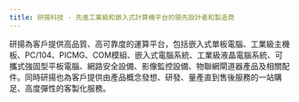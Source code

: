 ```yaml
---
title: 研揚科技 - 先進工業級和嵌入式計算機平台的領先設計者和製造商
---
```

研揚為客戶提供高品質、高可靠度的運算平台，包括嵌入式單板電腦、工業級主機板、PC/104、PICMG、COM模組、嵌入式電腦系統、工業級液晶電腦系統、可攜式強固型平板電腦、網路安全設備、影像監控設備、物聯網閘道器產品及相關配件。同時研揚也為客戶提供由產品概念發想、研發、量產直到售後服務的一站購足、高度彈性的客製化服務。
